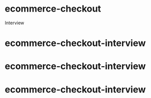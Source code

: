 # ecommerce-checkout
Interview
# ecommerce-checkout-interview
# ecommerce-checkout-interview
# ecommerce-checkout-interview
